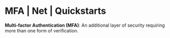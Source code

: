 # MFA | Net | Quickstarts
**Multi-factor Authentication (MFA)**: An additional layer of security requiring more than one form of verification.
